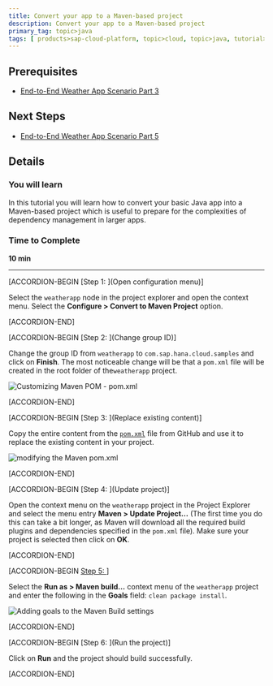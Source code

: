 ```yaml
---
title: Convert your app to a Maven-based project
description: Convert your app to a Maven-based project
primary_tag: topic>java
tags: [ products>sap-cloud-platform, topic>cloud, topic>java, tutorial>intermediate]
---
```


## Prerequisites  
- [End-to-End Weather App Scenario Part 3](https://developers.sap.com/tutorials/hcp-java-weatherapp-part3.html)

## Next Steps
- [End-to-End Weather App Scenario Part 5](https://developers.sap.com/tutorials/hcp-java-weatherapp-part5.html)

## Details
### You will learn  
In this tutorial you will learn how to convert your basic Java app into a Maven-based project which is useful to prepare for the complexities of dependency management in larger apps.

### Time to Complete
**10 min**

---


[ACCORDION-BEGIN [Step 1: ](Open configuration menu)]

Select the `weatherapp` node in the project explorer and open the context menu. Select the **Configure > Convert to Maven Project** option.


[ACCORDION-END]

[ACCORDION-BEGIN [Step 2: ](Change group ID)]

Change the group ID from `weatherapp` to `com.sap.hana.cloud.samples` and click on **Finish**. The most noticeable change will be that a `pom.xml` file will be created in the root folder of the`weatherapp` project.

![Customizing Maven POM - pom.xml](https://raw.githubusercontent.com/SAPDocuments/Tutorials/master/tutorials/hcp-java-weatherapp-part4/e2e_04-2.png)


[ACCORDION-END]

[ACCORDION-BEGIN [Step 3: ](Replace existing content)]

Copy the entire content from the [`pom.xml`](https://raw.githubusercontent.com/SAP/cloud-weatherapp/ebd8817f9842a6fc3cbae213d69b024762a7d30f/pom.xml) file from GitHub and use it to replace the existing content in your project.

![modifying the Maven pom.xml](https://raw.githubusercontent.com/SAPDocuments/Tutorials/master/tutorials/hcp-java-weatherapp-part4/e2e_04-3.png)


[ACCORDION-END]

[ACCORDION-BEGIN [Step 4: ](Update project)]

Open the context menu on the `weatherapp` project in the Project Explorer and select the menu entry **Maven > Update Project…** (The first time you do this can take a bit longer, as Maven will download all the required build plugins and dependencies specified in the `pom.xml` file). Make sure your project is selected then click on **OK**.


[ACCORDION-END]

[ACCORDION-BEGIN [Step 5: ](Build)]

Select the **Run as > Maven build…** context menu of the `weatherapp` project and enter the following in the **Goals** field: `clean package install`.

![Adding goals to the Maven Build settings](https://raw.githubusercontent.com/SAPDocuments/Tutorials/master/tutorials/hcp-java-weatherapp-part4/e2e_04-5.png)


[ACCORDION-END]

[ACCORDION-BEGIN [Step 6: ](Run the project)]

Click on **Run** and the project should build successfully.


[ACCORDION-END]




